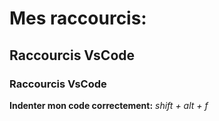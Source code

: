 # Mes raccourcis:

## Raccourcis VsCode
### Raccourcis VsCode
**Indenter mon code correctement:** *shift + alt + f*
